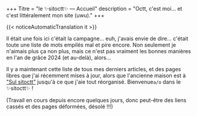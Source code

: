 +++
Titre = "le ✨sitoctt✨ — Accueil"
description = "Octt, c'est moi... et c'est littéralement mon site (uwu)."
+++

{{< noticeAutomaticTranslation it >}}



Il était une fois ici c'était la campagne... euh, j'avais envie de dire... c'était toute une liste de mots empilés mal et pire encore. Non seulement je n'aimais plus ça non plus, mais ce n'est pas vraiment les bonnes manières en l'an de grâce 2024 (et au-delà), alors...

Il y a maintenant cette liste de tous mes derniers articles, et des pages libres que j'ai récemment mises à jour, alors que l'ancienne maison est à ["Sul sitoctt"](/miscellanea/Sul-sitoctt/) jusqu'à ce que j'aie tout réorganisé. Bienvenue<code><!--
--><span class="BlinkA">a</span><!--
--><span class="dn">/</span><!--
--><span class="BlinkO">o</span></code> dans le ✨sitoctt✨ !

(Travail en cours depuis encore quelques jours, donc peut-être des liens cassés et des pages déformées, désolé !!!)

<style>
/* Animations pour les fins */
.BlinkA {
	Animation : BlinkerA 0,25 s Step-Start Infinite ;
}
@Keyframes ClignotantA {
	0 % {Position : Absolu ; Visibilité : Masquée ;}
	50 % {Position : Statique ; Visibilité : Visible ;}
	100 % {Position : Absolue ; Visibilité : Masquée ;}
}
.BlinkO {
	Animation : BlinkerO 0,25 s Démarrage infini ;
}
@Keyframes ClignotantO {
	0 % {Position : Statique ; Visibilité : Visible ;}
	50 % {Position : Absolu ; Visibilité : Masquée ;}
	100 % {Position : Statique ; Visibilité : Visible ;}
}
</style>